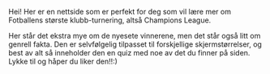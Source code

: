Hei! Her er en nettside som er perfekt for deg som vil lære mer om Fotballens største klubb-turnering, altså Champions League. 

Her står det ekstra mye om de nyesete vinnerene, men det står også litt om genrell fakta.
Den er selvfølgelig tilpasset til forskjellige skjermstørrelser, og best av alt så inneholder den en quiz med noe av det du finner på siden.
Lykke til og håper du liker den!!:)
